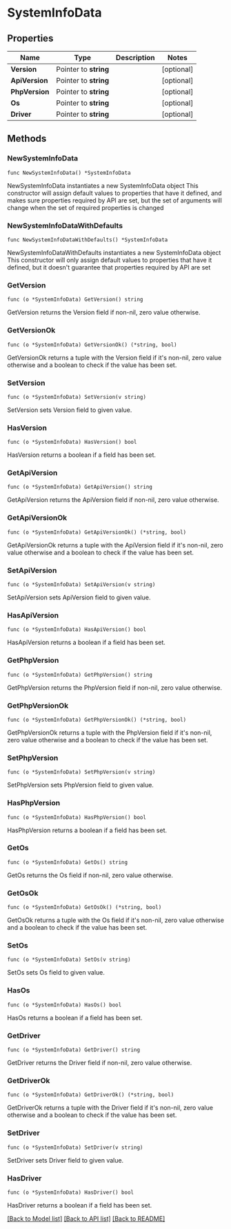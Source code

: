 # SystemInfoData

## Properties

Name | Type | Description | Notes
------------ | ------------- | ------------- | -------------
**Version** | Pointer to **string** |  | [optional] 
**ApiVersion** | Pointer to **string** |  | [optional] 
**PhpVersion** | Pointer to **string** |  | [optional] 
**Os** | Pointer to **string** |  | [optional] 
**Driver** | Pointer to **string** |  | [optional] 

## Methods

### NewSystemInfoData

`func NewSystemInfoData() *SystemInfoData`

NewSystemInfoData instantiates a new SystemInfoData object
This constructor will assign default values to properties that have it defined,
and makes sure properties required by API are set, but the set of arguments
will change when the set of required properties is changed

### NewSystemInfoDataWithDefaults

`func NewSystemInfoDataWithDefaults() *SystemInfoData`

NewSystemInfoDataWithDefaults instantiates a new SystemInfoData object
This constructor will only assign default values to properties that have it defined,
but it doesn't guarantee that properties required by API are set

### GetVersion

`func (o *SystemInfoData) GetVersion() string`

GetVersion returns the Version field if non-nil, zero value otherwise.

### GetVersionOk

`func (o *SystemInfoData) GetVersionOk() (*string, bool)`

GetVersionOk returns a tuple with the Version field if it's non-nil, zero value otherwise
and a boolean to check if the value has been set.

### SetVersion

`func (o *SystemInfoData) SetVersion(v string)`

SetVersion sets Version field to given value.

### HasVersion

`func (o *SystemInfoData) HasVersion() bool`

HasVersion returns a boolean if a field has been set.

### GetApiVersion

`func (o *SystemInfoData) GetApiVersion() string`

GetApiVersion returns the ApiVersion field if non-nil, zero value otherwise.

### GetApiVersionOk

`func (o *SystemInfoData) GetApiVersionOk() (*string, bool)`

GetApiVersionOk returns a tuple with the ApiVersion field if it's non-nil, zero value otherwise
and a boolean to check if the value has been set.

### SetApiVersion

`func (o *SystemInfoData) SetApiVersion(v string)`

SetApiVersion sets ApiVersion field to given value.

### HasApiVersion

`func (o *SystemInfoData) HasApiVersion() bool`

HasApiVersion returns a boolean if a field has been set.

### GetPhpVersion

`func (o *SystemInfoData) GetPhpVersion() string`

GetPhpVersion returns the PhpVersion field if non-nil, zero value otherwise.

### GetPhpVersionOk

`func (o *SystemInfoData) GetPhpVersionOk() (*string, bool)`

GetPhpVersionOk returns a tuple with the PhpVersion field if it's non-nil, zero value otherwise
and a boolean to check if the value has been set.

### SetPhpVersion

`func (o *SystemInfoData) SetPhpVersion(v string)`

SetPhpVersion sets PhpVersion field to given value.

### HasPhpVersion

`func (o *SystemInfoData) HasPhpVersion() bool`

HasPhpVersion returns a boolean if a field has been set.

### GetOs

`func (o *SystemInfoData) GetOs() string`

GetOs returns the Os field if non-nil, zero value otherwise.

### GetOsOk

`func (o *SystemInfoData) GetOsOk() (*string, bool)`

GetOsOk returns a tuple with the Os field if it's non-nil, zero value otherwise
and a boolean to check if the value has been set.

### SetOs

`func (o *SystemInfoData) SetOs(v string)`

SetOs sets Os field to given value.

### HasOs

`func (o *SystemInfoData) HasOs() bool`

HasOs returns a boolean if a field has been set.

### GetDriver

`func (o *SystemInfoData) GetDriver() string`

GetDriver returns the Driver field if non-nil, zero value otherwise.

### GetDriverOk

`func (o *SystemInfoData) GetDriverOk() (*string, bool)`

GetDriverOk returns a tuple with the Driver field if it's non-nil, zero value otherwise
and a boolean to check if the value has been set.

### SetDriver

`func (o *SystemInfoData) SetDriver(v string)`

SetDriver sets Driver field to given value.

### HasDriver

`func (o *SystemInfoData) HasDriver() bool`

HasDriver returns a boolean if a field has been set.


[[Back to Model list]](../README.md#documentation-for-models) [[Back to API list]](../README.md#documentation-for-api-endpoints) [[Back to README]](../README.md)


